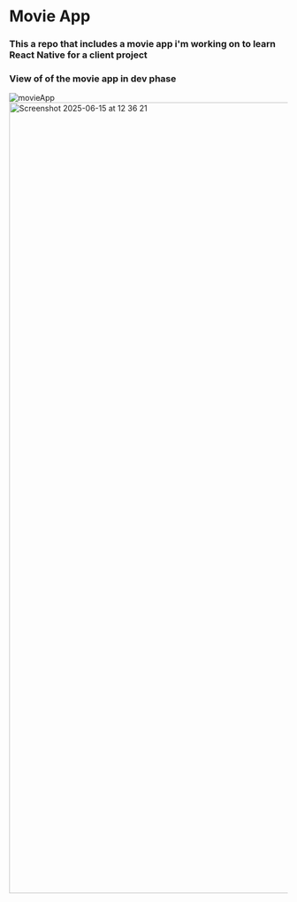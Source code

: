 # Movie App

### This a repo that includes a movie app i'm working on to learn React Native for a client project

### View of of the movie app in dev phase

![movieApp](https://github.com/user-attachments/assets/1d1af56d-6684-4a6b-b0b4-9e532d412b7e)
<img width="1431" alt="Screenshot 2025-06-15 at 12 36 21" src="https://github.com/user-attachments/assets/0baa47dd-cc34-4cd9-b4c9-29463833c1b8" />
